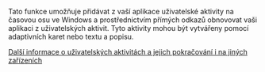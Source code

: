 ﻿Tato funkce umožňuje přidávat z vaší aplikace uživatelské aktivity na časovou osu ve Windows a prostřednictvím přímých odkazů obnovovat vaši aplikaci z uživatelských aktivit. Tyto aktivity mohou být vytvářeny pomocí adaptivních karet nebo textu a popisu.

[Další informace o uživatelských aktivitách a jejich pokračování i na jiných zařízeních](https://docs.microsoft.com/windows/uwp/launch-resume/useractivities)